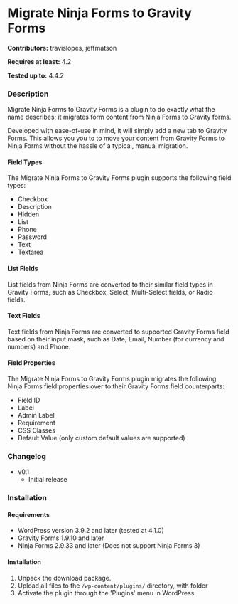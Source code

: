 # Migrate Ninja Forms to Gravity Forms
**Contributors:** travislopes, jeffmatson

**Requires at least:** 4.2

**Tested up to:** 4.4.2

### Description
Migrate Ninja Forms to Gravity Forms is a plugin to do exactly what the name describes; it migrates form content from Ninja Forms to Gravity forms.

Developed with ease-of-use in mind, it will simply add a new tab to Gravity Forms.  This allows you you to to move your content from Gravity Forms to Ninja Forms without the hassle of a typical, manual migration.

#### Field Types

The Migrate Ninja Forms to Gravity Forms plugin supports the following field types:

* Checkbox
* Description
* Hidden
* List
* Phone
* Password
* Text
* Textarea

#### List Fields

List fields from Ninja Forms are converted to their similar field types in Gravity Forms, such as Checkbox, Select, Multi-Select fields, or Radio fields.

#### Text Fields

Text fields from Ninja Forms are converted to supported Gravity Forms field based on their input mask, such as Date, Email, Number (for currency and numbers) and Phone.

#### Field Properties

The Migrate Ninja Forms to Gravity Forms plugin migrates the following Ninja Forms field properties over to their Gravity Forms field counterparts:

* Field ID
* Label
* Admin Label
* Requirement
* CSS Classes
* Default Value (only custom default values are supported)

### Changelog
* v0.1
	* Initial release

### Installation
#### Requirements
* WordPress version 3.9.2 and later (tested at 4.1.0)
* Gravity Forms 1.9.10 and later
* Ninja Forms 2.9.33 and later (Does not support Ninja Forms 3)

#### Installation
1. Unpack the download package.
1. Upload all files to the `/wp-content/plugins/` directory, with folder
1. Activate the plugin through the 'Plugins' menu in WordPress
